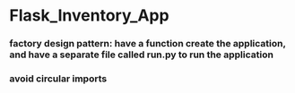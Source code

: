 # Flask_Inventory_App
### factory design pattern: have a function create the application, and have a separate file called run.py to run the application
### avoid circular imports